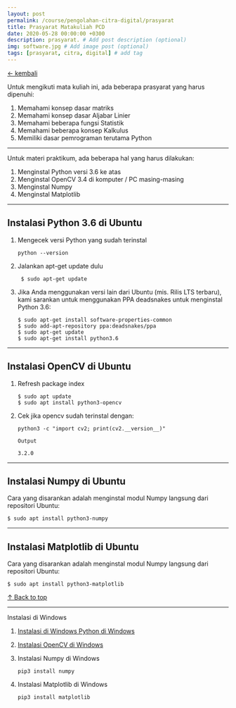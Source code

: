 ```yaml
---
layout: post
permalink: /course/pengolahan-citra-digital/prasyarat
title: Prasyarat Matakuliah PCD
date: 2020-05-28 00:00:00 +0300
description: prasyarat. # Add post description (optional)
img: software.jpg # Add image post (optional)
tags: [prasyarat, citra, digital] # add tag
---
```


<a href="{{ site.baseurl }}/course/pengolahan-citra-digital">&#8592; kembali</a>

Untuk mengikuti mata kuliah ini, ada beberapa prasyarat yang harus dipenuhi:
1. Memahami konsep dasar matriks
1. Memahami konsep dasar Aljabar Linier
1. Memahami beberapa fungsi Statistik
1. Memahami beberapa konsep Kalkulus
1. Memiliki dasar pemrograman terutama Python

---

Untuk materi praktikum, ada beberapa hal yang harus dilakukan:
1. Menginstal Python versi 3.6 ke atas 
1. Menginstal OpenCV 3.4 di komputer / PC masing-masing
1. Menginstal Numpy
1. Menginstal Matplotlib

---

## Instalasi Python 3.6 di Ubuntu ##

1. Mengecek versi Python yang sudah terinstal
   
    ```shell
    python --version
    ```

1. Jalankan apt-get update dulu
   ```shell   
    $ sudo apt-get update
   ```

1. Jika Anda menggunakan versi lain dari Ubuntu (mis. Rilis LTS terbaru), kami sarankan untuk menggunakan PPA deadsnakes untuk menginstal Python 3.6:
    ```shell
    $ sudo apt-get install software-properties-common
    $ sudo add-apt-repository ppa:deadsnakes/ppa
    $ sudo apt-get update
    $ sudo apt-get install python3.6
    ```

---

## Instalasi OpenCV di Ubuntu ##

1. Refresh package index
    ```shell
    $ sudo apt update
    $ sudo apt install python3-opencv
    ```

1. Cek jika opencv sudah terinstal dengan:
    ```shell
    python3 -c "import cv2; print(cv2.__version__)"
    ```

    ```
    Output

    3.2.0
    ```

---

## Instalasi Numpy di Ubuntu ##

Cara yang disarankan adalah menginstal modul Numpy langsung dari repositori Ubuntu:

```shell
$ sudo apt install python3-numpy
```

---

## Instalasi Matplotlib di Ubuntu ##

Cara yang disarankan adalah menginstal modul Numpy langsung dari repositori Ubuntu:

```shell
$ sudo apt install python3-matplotlib
```
<a href="#top">&#8593; Back to top</a>

---

Instalasi di Windows

1. <a href="https://www.howtogeek.com/197947/how-to-install-python-on-windows/" target="_blank">Instalasi di Windows
 Python di Windows</a>
1. <a href="https://docs.opencv.org/master/d5/de5/tutorial_py_setup_in_windows.html" target="_blank">Instalasi OpenCV di Windows</a>
1. Instalasi Numpy di Windows

    ```shell
    pip3 install numpy
    ```
1. Instalasi Matplotlib di Windows
    ```shell
    pip3 install matplotlib
    ```
